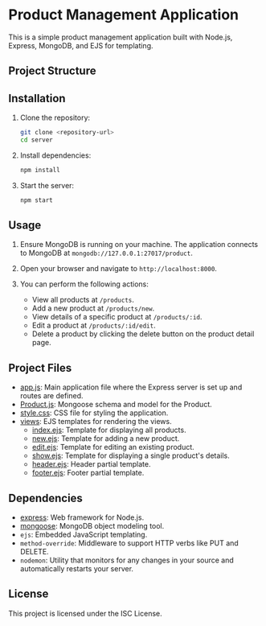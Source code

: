 # Product Management Application

This is a simple product management application built with Node.js, Express, MongoDB, and EJS for templating.

## Project Structure

## Installation

1. Clone the repository:
    ```sh
    git clone <repository-url>
    cd server
    ```

2. Install dependencies:
    ```sh
    npm install
    ```

3. Start the server:
    ```sh
    npm start
    ```

## Usage

1. Ensure MongoDB is running on your machine. The application connects to MongoDB at `mongodb://127.0.0.1:27017/product`.

2. Open your browser and navigate to `http://localhost:8000`.

3. You can perform the following actions:
    - View all products at `/products`.
    - Add a new product at `/products/new`.
    - View details of a specific product at `/products/:id`.
    - Edit a product at `/products/:id/edit`.
    - Delete a product by clicking the delete button on the product detail page.

## Project Files

- [app.js](http://_vscodecontentref_/10): Main application file where the Express server is set up and routes are defined.
- [Product.js](http://_vscodecontentref_/11): Mongoose schema and model for the Product.
- [style.css](http://_vscodecontentref_/12): CSS file for styling the application.
- [views](http://_vscodecontentref_/13): EJS templates for rendering the views.
    - [index.ejs](http://_vscodecontentref_/14): Template for displaying all products.
    - [new.ejs](http://_vscodecontentref_/15): Template for adding a new product.
    - [edit.ejs](http://_vscodecontentref_/16): Template for editing an existing product.
    - [show.ejs](http://_vscodecontentref_/17): Template for displaying a single product's details.
    - [header.ejs](http://_vscodecontentref_/18): Header partial template.
    - [footer.ejs](http://_vscodecontentref_/19): Footer partial template.

## Dependencies

- [express](http://_vscodecontentref_/20): Web framework for Node.js.
- [mongoose](http://_vscodecontentref_/21): MongoDB object modeling tool.
- `ejs`: Embedded JavaScript templating.
- `method-override`: Middleware to support HTTP verbs like PUT and DELETE.
- `nodemon`: Utility that monitors for any changes in your source and automatically restarts your server.

## License

This project is licensed under the ISC License.
